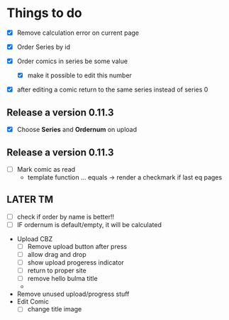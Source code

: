 # Things to do

- [x] Remove calculation error on current page
- [x] Order Series by id

- [x] Order comics in series be some value
  - [x] make it possible to edit this number
- [x] after editing a comic return to the same series instead of series 0

## Release a version 0.11.3

- [x] Choose **Series** and **Ordernum** on upload

## Release a version 0.11.3

- [ ] Mark comic as read
  - template function ... equals -> render a checkmark if last eq pages

## LATER TM
- [ ] check if order by name is better!!
- [ ] IF ordernum is default/empty, it will be calculated
- Upload CBZ
  - [ ] Remove upload button after press 
  - [ ] allow drag and drop
  - [ ] show upload progeress indicator
  - [ ] return to proper site 
  - [ ] remove hello bulma title
  - 
-  Remove unused upload/progress stuff
- Edit Comic
  - [ ] change title image